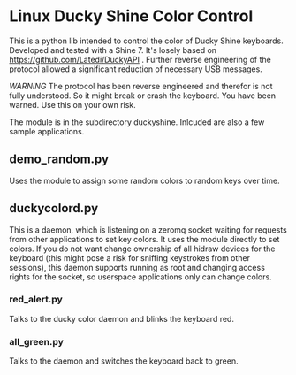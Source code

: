 # Linux Ducky Shine Color Control

This is a python lib intended to control the color of Ducky Shine keyboards. Developed and tested with a Shine 7.
It's losely based on https://github.com/Latedi/DuckyAPI .
Further reverse engineering of the protocol allowed a significant reduction of necessary USB messages.

*WARNING*
The protocol has been reverse engineered and therefor is not fully understood. So it might break or crash the keyboard. You have been warned. Use this on your own risk.

The module is in the subdirectory duckyshine.
Inlcuded are also a few sample applications.

## demo_random.py

Uses the module to assign some random colors to random keys over time.

## duckycolord.py

This is a daemon, which is listening on a zeromq socket waiting for requests from other applications to set key colors. It uses the module directly to set colors.
If you do not want change ownership of all hidraw devices for the keyboard (this might pose a risk for sniffing keystrokes from other sessions), this daemon supports running as root and changing access rights for the socket, so userspace applications only can change colors.

### red_alert.py

Talks to the ducky color daemon and blinks the keyboard red.

### all_green.py

Talks to the daemon and switches the keyboard back to green.

